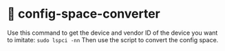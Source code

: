 # 🔄 config-space-converter

Use this command to get the device and vendor ID of the device you want to imitate:
`sudo lspci -nn`
Then use the script to convert the config space.

